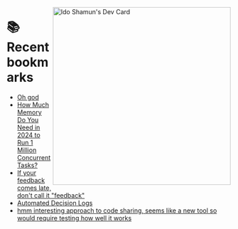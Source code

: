 <a href="https://app.daily.dev/idoshamun"><img src="https://api.daily.dev/devcards/v2/28849d86070e4c099c877ab6837c61f0.png?type=default&r=auy" align="right" width="400" alt="Ido Shamun's Dev Card"/></a>

# 📚 Recent bookmarks
<!-- BOOKMARKS:START -->
- [Oh god](https://app.daily.dev/posts/HIQFCWVPh?utm_source=rss&utm_medium=bookmarks&utm_campaign=28849d86070e4c099c877ab6837c61f0)
- [How Much Memory Do You Need in 2024 to Run 1 Million Concurrent Tasks?](https://app.daily.dev/posts/MslEg168l?utm_source=rss&utm_medium=bookmarks&utm_campaign=28849d86070e4c099c877ab6837c61f0)
- [If your feedback comes late, don&#39;t call it &quot;feedback&quot;](https://app.daily.dev/posts/9VeZ6Z6NY?utm_source=rss&utm_medium=bookmarks&utm_campaign=28849d86070e4c099c877ab6837c61f0)
- [Automated Decision Logs](https://app.daily.dev/posts/tVR6CDv8x?utm_source=rss&utm_medium=bookmarks&utm_campaign=28849d86070e4c099c877ab6837c61f0)
- [hmm interesting approach to code sharing, seems like a new tool so would require testing how well it works](https://app.daily.dev/posts/XzRHw6hBd?utm_source=rss&utm_medium=bookmarks&utm_campaign=28849d86070e4c099c877ab6837c61f0)
<!-- BOOKMARKS:END -->
